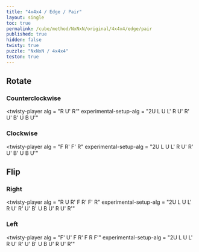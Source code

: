 ```yaml
---
title: "4x4x4 / Edge / Pair"
layout: single
toc: true
permalink: /cube/method/NxNxN/original/4x4x4/edge/pair
published: true
hidden: false
twisty: true
puzzle: "NxNxN / 4x4x4"
teston: true
---
```

<span
  id     = "cube"
  puzzle = "{{page.puzzle}}"
  teston = "{{page.teston}}"
  experimental-stickering   = "F2L"
  experimental-setup-anchor = "start" >
</span>

<head>
  <base target="_blank">
</head>



## Rotate

### Counterclockwise

<twisty-player
  alg                    = "R U' R'"
  experimental-setup-alg = "2U L U L' R U' R' U' B' U B U'"
></twisty-player>

### Clockwise

<twisty-player
  alg                    = "F R' F' R"
  experimental-setup-alg = "2U L U L' R U' R' U' B' U B U'"
></twisty-player>



## Flip

### Right

<twisty-player
  alg                    = "R U R' F R' F' R"
  experimental-setup-alg = "2U L U L' R U' R' U' B' U B U' R U' R'"
></twisty-player>

### Left

<twisty-player
  alg                    = "F' U' F R' F R F'"
  experimental-setup-alg = "2U L U L' R U' R' U' B' U B U' R U' R'"
></twisty-player>
